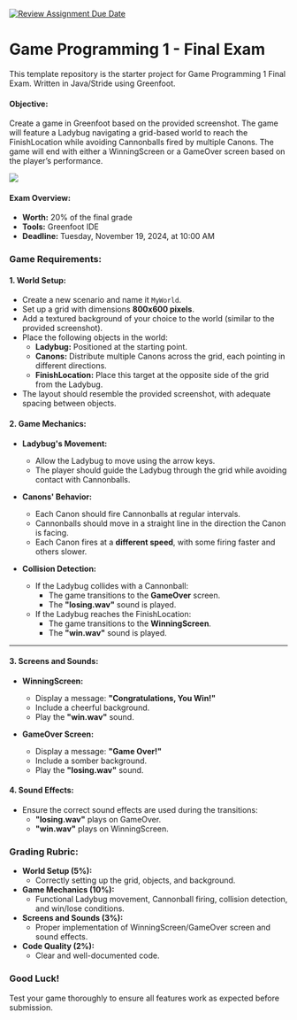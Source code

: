 [![Review Assignment Due Date](https://classroom.github.com/assets/deadline-readme-button-22041afd0340ce965d47ae6ef1cefeee28c7c493a6346c4f15d667ab976d596c.svg)](https://classroom.github.com/a/2sXzIu4I)
# Game Programming 1 - Final Exam

This template repository is the starter project for Game Programming 1 Final Exam. Written in Java/Stride using Greenfoot.

#### **Objective:**
Create a game in Greenfoot based on the provided screenshot. The game will feature a Ladybug navigating a grid-based world to reach the FinishLocation while avoiding Cannonballs fired by multiple Canons. The game will end with either a WinningScreen or a GameOver screen based on the player’s performance.

![](Sample_World.png)

#### **Exam Overview:**
- **Worth:** 20% of the final grade
- **Tools:** Greenfoot IDE
- **Deadline:** Tuesday, November 19, 2024, at 10:00 AM

### **Game Requirements:**

#### 1. **World Setup:**
   - Create a new scenario and name it `MyWorld`.
   - Set up a grid with dimensions **800x600 pixels**.
   - Add a textured background of your choice to the world (similar to the provided screenshot).
   - Place the following objects in the world:
     - **Ladybug:** Positioned at the starting point.
     - **Canons:** Distribute multiple Canons across the grid, each pointing in different directions.
     - **FinishLocation:** Place this target at the opposite side of the grid from the Ladybug.
   - The layout should resemble the provided screenshot, with adequate spacing between objects.

#### 2. **Game Mechanics:**
   - **Ladybug's Movement:**
     - Allow the Ladybug to move using the arrow keys.
     - The player should guide the Ladybug through the grid while avoiding contact with Cannonballs.

   - **Canons' Behavior:**
     - Each Canon should fire Cannonballs at regular intervals.
     - Cannonballs should move in a straight line in the direction the Canon is facing.
     - Each Canon fires at a **different speed**, with some firing faster and others slower.

   - **Collision Detection:**
     - If the Ladybug collides with a Cannonball:
       - The game transitions to the **GameOver** screen.
       - The **"losing.wav"** sound is played.
     - If the Ladybug reaches the FinishLocation:
       - The game transitions to the **WinningScreen**.
       - The **"win.wav"** sound is played.

---

#### 3. **Screens and Sounds:**
   - **WinningScreen:**
     - Display a message: **"Congratulations, You Win!"**
     - Include a cheerful background.
     - Play the **"win.wav"** sound.

   - **GameOver Screen:**
     - Display a message: **"Game Over!"**
     - Include a somber background.
     - Play the **"losing.wav"** sound.

#### 4. **Sound Effects:**
   - Ensure the correct sound effects are used during the transitions:
     - **"losing.wav"** plays on GameOver.
     - **"win.wav"** plays on WinningScreen.

### **Grading Rubric:**
   - **World Setup (5%):**
     - Correctly setting up the grid, objects, and background.
   - **Game Mechanics (10%):**
     - Functional Ladybug movement, Cannonball firing, collision detection, and win/lose conditions.
   - **Screens and Sounds (3%):**
     - Proper implementation of WinningScreen/GameOver screen and sound effects.
   - **Code Quality (2%):**
     - Clear and well-documented code.

### **Good Luck!**
Test your game thoroughly to ensure all features work as expected before submission.